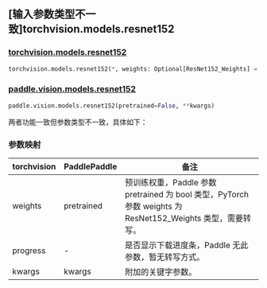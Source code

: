 ## [输入参数类型不一致]torchvision.models.resnet152

### [torchvision.models.resnet152](https://pytorch.org/vision/stable/models/generated/torchvision.models.resnet152.html)

```python
torchvision.models.resnet152(*, weights: Optional[ResNet152_Weights] = None, progress: bool = True, **kwargs: Any)
```

### [paddle.vision.models.resnet152](https://www.paddlepaddle.org.cn/documentation/docs/zh/api/paddle/vision/models/resnet152_cn.html)

```python
paddle.vision.models.resnet152(pretrained=False, **kwargs)
```

两者功能一致但参数类型不一致，具体如下：

### 参数映射

| torchvision | PaddlePaddle | 备注 |
| ----------- | ------------ | ---- |
| weights     | pretrained   | 预训练权重，Paddle 参数 pretrained 为 bool 类型，PyTorch 参数 weights 为 ResNet152_Weights 类型，需要转写。|
| progress    | -            | 是否显示下载进度条，Paddle 无此参数，暂无转写方式。|
| kwargs      | kwargs       | 附加的关键字参数。|
